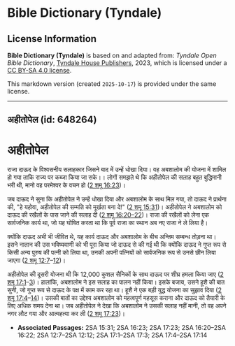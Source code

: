 # Bible Dictionary (Tyndale)

## License Information

**Bible Dictionary (Tyndale)** is based on and adapted from: _Tyndale Open Bible Dictionary_, [Tyndale House Publishers](https://tyndaleopenresources.com/), 2023, which is licensed under a [CC BY-SA 4.0 license](https://creativecommons.org/licenses/by-sa/4.0/legalcode.en).

This markdown version (created `2025-10-17`) is provided under the same license.



--------------------------------

## अहीतोपेल (id: 648264)

अहीतोपेल
========

राजा दाऊद के विश्वसनीय सलाहकार जिसने बाद में उन्हें धोखा दिया। वह अबशालोम की योजना में शामिल हो गया ताकि राज्य पर कब्जा किया जा सके।। लोगों समझते थे कि अहीतोपेल की सलाह बहुत बुद्धिमानी भरी थी, मानो वह परमेश्वर के वचन हो ([2 शमू 16:23](https://ref.ly/2Sam16:23))।

जब दाऊद ने सुना कि अहीतोपेल ने उन्हें धोखा दिया और अबशालोम के साथ मिल गया, तो दाऊद ने प्रार्थना की, "हे यहोवा, अहीतोपेल की सम्मति को मूर्खता बना दे!" ([2 शमू 15:31](https://ref.ly/2Sam15:31))। अहीतोपेल ने अबशालोम को दाऊद की रखैलों के पास जाने की सलाह दी ([2 शमू 16:20–22](https://ref.ly/2Sam16:20-2Sam16:22))। राजा की रखैलों को लेना एक सार्वजनिक कार्य था, जो यह घोषित करता था कि पूर्व राजा का स्थान अब नए राजा ने ले लिया है।

क्योंकि दाऊद अभी भी जीवित थे, यह कार्य दाऊद और अबशालोम के बीच अन्तिम सम्बन्ध तोड़ना था। इसने नातान की उस भविष्यवाणी को भी पूरा किया जो दाऊद से की गई थी कि क्योंकि दाऊद ने गुप्त रूप से किसी अन्य पुरुष की पत्नी को लिया था, उनकी अपनी पत्नियों को सार्वजनिक रूप से उनसे छीन लिया जाएगा ([2 शमू 12:7](https://ref.ly/2Sam12:7-2Sam12:12)–[12](https://ref.ly/2Sam12:7-2Sam12:12))।

अहीतोपेल की दूसरी योजना थी कि 12,000 कुशल सैनिकों के साथ दाऊद पर शीघ्र हमला किया जाए ([2 शमू 17:1](https://ref.ly/2Sam17:1-2Sam17:3)–[3](https://ref.ly/2Sam17:1-2Sam17:3))। हालांकि, अबशालोम ने इस सलाह का पालन नहीं किया। इसके बजाय, उसने हूशै की बात सुनी, जो गुप्त रूप से दाऊद के पक्ष में काम कर रहा था। हूशै ने एक बड़ी युद्ध योजना का सुझाव दिया ([2 शमू 17:4](https://ref.ly/2Sam17:4-2Sam17:14)–[14](https://ref.ly/2Sam17:4-2Sam17:14))। उसकी बातों का उद्देश्य अबशालोम को महत्वपूर्ण महसूस कराना और दाऊद को तैयारी के लिए अधिक समय देना था। जब अहीतोपेल ने देखा कि अबशालोम ने उसकी सलाह नहीं मानी, तो वह अपने नगर लौट गया और आत्महत्या कर ली ([2 शमू 17:23](https://ref.ly/2Sam17:23))।

* **Associated Passages:** 2SA 15:31; 2SA 16:23; 2SA 17:23; 2SA 16:20–2SA 16:22; 2SA 12:7–2SA 12:12; 2SA 17:1–2SA 17:3; 2SA 17:4–2SA 17:14

